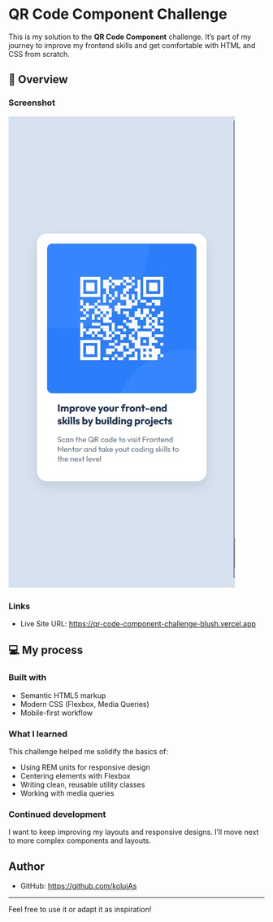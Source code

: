 # QR Code Component Challenge

This is my solution to the **QR Code Component** challenge. It’s part of my journey to improve my frontend skills and get comfortable with HTML and CSS from scratch.

## 🚀 Overview

### Screenshot

![Screenshot](img/screenshot.jpg)

### Links

- Live Site URL: https://qr-code-component-challenge-blush.vercel.app

## 💻 My process

### Built with

- Semantic HTML5 markup
- Modern CSS (Flexbox, Media Queries)
- Mobile-first workflow

### What I learned

This challenge helped me solidify the basics of:

- Using REM units for responsive design
- Centering elements with Flexbox
- Writing clean, reusable utility classes
- Working with media queries

### Continued development

I want to keep improving my layouts and responsive designs. I’ll move next to more complex components and layouts.

## Author

- GitHub: https://github.com/kolujAs

---

Feel free to use it or adapt it as inspiration!
